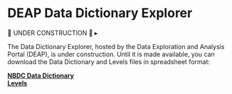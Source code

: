 # DEAP Data Dictionary Explorer

<div id="instruction-metadata-caution" class="warning-banner" onclick="toggleCollapse(this)">
  <span class="text">🚧 UNDER CONSTRUCTION 🚧</span>
  <span class="arrow">▸</span>
</div>
<div class="collapsible-content">
<p>The Data Dictionary Explorer, hosted by the Data Exploration and Analysis Portal (DEAP), is under construction. Until it is made available, you can download the Data Dictionary and Levels files in spreadsheet format:</p> 
<a href="../DataDictionary.pdf" target="_blank"><b>NBDC Data Dictionary</b></a><br>
<a href="../levels.pdf" target="_blank"><b>Levels</b></a>
</div>

